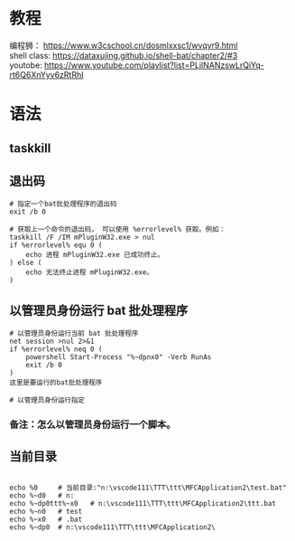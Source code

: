 # 教程
编程狮： https://www.w3cschool.cn/dosmlxxsc1/wvqyr9.html  
shell class: https://dataxujing.github.io/shell-bat/chapter2/#3  
youtobe: https://www.youtube.com/playlist?list=PLjlNANzswLrQiYq-rt6Q6XnYyv6zRtRhI  


# 语法
## taskkill

## 退出码
```shell
# 指定一个bat批处理程序的退出码
exit /b 0

# 获取上一个命令的退出码， 可以使用 %errorlevel% 获取。例如：
taskkill /F /IM mPluginW32.exe > nul
if %errorlevel% equ 0 (
    echo 进程 mPluginW32.exe 已成功终止。
) else (
    echo 无法终止进程 mPluginW32.exe。
)

```


## 以管理员身份运行 bat 批处理程序
```shell
# 以管理员身份运行当前 bat 批处理程序
net session >nul 2>&1
if %errorlevel% neq 0 (
    powershell Start-Process "%~dpnx0" -Verb RunAs
    exit /b 0
)
这里是要运行的bat批处理程序

# 以管理员身份运行指定
```
### 备注：怎么以管理员身份运行一个脚本。


## 当前目录
```shell

echo %0     # 当前目录:"n:\vscode111\TTT\ttt\MFCApplication2\test.bat"
echo %~d0   # n:
echo %~dp0ttt%~x0   # n:\vscode111\TTT\ttt\MFCApplication2\ttt.bat
echo %~n0   # test
echo %~x0   # .bat
echo %~dp0  # n:\vscode111\TTT\ttt\MFCApplication2\
```